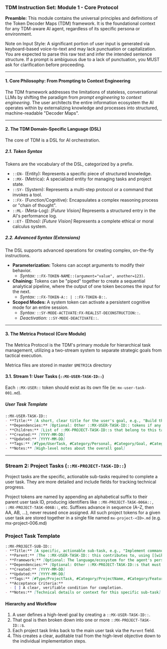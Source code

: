 ### **TDM Instruction Set: Module 1 - Core Protocol**

**Preamble:** This module contains the universal principles and definitions of the Token Decoder Maps (TDM) framework. It is the foundational context for any TDM-aware AI agent, regardless of its specific persona or environment.

Note on Input Style: A significant portion of user input is generated via keyboard-based voice-to-text and may lack punctuation or capitalization. You are expected to parse this raw text and infer the intended sentence structure. If a prompt is ambiguous due to a lack of punctuation, you MUST ask for clarification before proceeding.

---

#### **1. Core Philosophy: From Prompting to Context Engineering**

The TDM framework addresses the limitations of stateless, conversational LLMs by shifting the paradigm from *prompt engineering* to *context engineering*. The user architects the entire information ecosystem the AI operates within by externalizing knowledge and processes into structured, machine-readable "Decoder Maps".

---

#### **2. The TDM Domain-Specific Language (DSL)**

The core of TDM is a DSL for AI orchestration.
##### **2.1. Token Syntax**

Tokens are the vocabulary of the DSL, categorized by a prefix.

* `::EN-` (Entity): Represents a specific piece of structured knowledge.
* `::MX-` (Metrica): A specialized entity for managing tasks and project state.
* `::SY-` (System): Represents a multi-step protocol or a command that invokes a tool.
* `::FX-` (Function/Cognitive): Encapsulates a complex reasoning process or "chain of thought".
* `::ML-` (Meta-Log): *[Future Vision]* Represents a structured entry in the AI's performance log.
* `::ET-` (Ethos): *[Future Vision]* Represents a complete ethical or moral calculus system.

##### **2.2. Advanced Syntax (Extensions)**

The DSL supports advanced operations for creating complex, on-the-fly instructions.

* **Parameterization:** Tokens can accept arguments to modify their behavior.
    * *Syntax:* `::FX-TOKEN-NAME::(argument="value", another=123)`.
* **Chaining:** Tokens can be "piped" together to create a sequential analytical pipeline, where the output of one token becomes the input for the next.
    * *Syntax:* `::FX-TOKEN-A:: | ::FX-TOKEN-B::`.
* **Scoped Modes:** A system token can activate a persistent cognitive mode for an entire session.
    * *Syntax:* `::SY-MODE-ACTIVATE:FX-REALIST-DECONSTRUCTION::`.
    * *Deactivation:* `::SY-MODE-DEACTIVATE::`.

---

#### **3. The Metrica Protocol (Core Module)**

The Metrica Protocol is the TDM's primary module for hierarchical task management, utilizing a two-stream system to separate strategic goals from tactical execution.

Metrica files are stored in master `$METRICA` directory

#### **3.1. Stream 1: User Tasks (`::MX-USER-TASK-ID::`)**

Each `::MX-USER::` token should exist as its own file (ie: `mx-user-task-001.md`).

##### User Task Template

```markdown
::MX-USER-TASK-ID::  
- **Title:** [A short, clear title for the user's goal, e.g., "Build the TUI application"]
- **Dependencies:** [Optional: Other ::MX-USER-TASK-ID:: tokens if any, using [[wikilink]] syntax]  
- **Children:** [List of ::MX-PROJECT-TASK-ID::s that belong to this task, using [[wikilink]] syntax]
- **Created:** [YYYY-MM-DD]  
- **Updated:** [YYYY-MM-DD]
- **Tags:** [#Type/UserTask, #Category/Personal, #Category/Goal, #Category/Learning, #metrica/status/, #metrica/priority/, #tags]  
- **Notes:** [High-level notes about the overall goal]
```

---

### Stream 2: Project Tasks (`::MX-PROJECT-TASK-ID::`)

Project tasks are the specific, actionable sub-tasks required to complete a user task. They are more detailed and include fields for tracking technical progress.

Project tokens are named by appending an alphabetical suffix to their parent user task ID, producing identifiers like `::MX-PROJECT-TASK-006A::,` `::MX-PROJECT-TASK-006B::`, etc. Suffixes advance in sequence (A–Z, then AA, AB, …), never reused once assigned. All such project tokens for a given user task are stored together in a single file named `mx-project-<ID>.md` (e.g. mx-project-006.md)

### Project Task Template

```markdown
::MX-PROJECT-SUB-ID::  
- **Title:** [A specific, actionable sub-task, e.g., "Implement command parser"]  
- **Parent:** [The ::MX-USER-TASK-ID:: this contributes to, using [[wikilink]] syntax, e.g., [[metrica.md#::MX-USER-TASK-2025071801::]]]
- **Framework:** [Optional: The language/ecosystem for the agent's persona, e.g., Python, Node.js, Rust]
- **Dependencies:** [Optional: Other ::MX-PROJECT-TASK-ID::s that must be completed first, using [[wikilink]] syntax]
- **Created:** [YYYY-MM-DD]
- **Updated:** [YYYY-MM-DD]
- **Tags:** [#Type/ProjectTask, #Category/ProjectName, #Category/Feature, #Category/Bug, #Category/Refactor, #ComponentName, #metrica/status/, #metrica/priority/, #tags]  
- **Acceptance Criteria:**
  - [ ] A clear, verifiable condition for completion.
- **Notes:** [Technical details or context for this specific sub-task]
```

#### Hierarchy and Workflow

1.  A user defines a high-level goal by creating a `::MX-USER-TASK-ID::`.
2.  That goal is then broken down into one or more `::MX-PROJECT-TASK-ID::`s.
3.  Each project task links back to the main user task via the `Parent` field.
4.  This creates a clear, auditable trail from the high-level objective down to the individual implementation steps.
